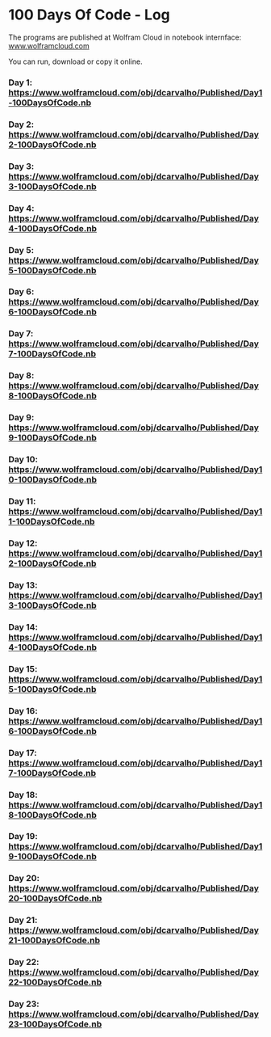 # 100 Days Of Code - Log

The programs are published at Wolfram Cloud in notebook internface: www.wolframcloud.com

You can run, download or copy it online.

### Day 1: https://www.wolframcloud.com/obj/dcarvalho/Published/Day1-100DaysOfCode.nb
### Day 2: https://www.wolframcloud.com/obj/dcarvalho/Published/Day2-100DaysOfCode.nb
### Day 3: https://www.wolframcloud.com/obj/dcarvalho/Published/Day3-100DaysOfCode.nb
### Day 4: https://www.wolframcloud.com/obj/dcarvalho/Published/Day4-100DaysOfCode.nb
### Day 5: https://www.wolframcloud.com/obj/dcarvalho/Published/Day5-100DaysOfCode.nb
### Day 6: https://www.wolframcloud.com/obj/dcarvalho/Published/Day6-100DaysOfCode.nb
### Day 7: https://www.wolframcloud.com/obj/dcarvalho/Published/Day7-100DaysOfCode.nb
### Day 8: https://www.wolframcloud.com/obj/dcarvalho/Published/Day8-100DaysOfCode.nb
### Day 9: https://www.wolframcloud.com/obj/dcarvalho/Published/Day9-100DaysOfCode.nb
### Day 10: https://www.wolframcloud.com/obj/dcarvalho/Published/Day10-100DaysOfCode.nb
### Day 11: https://www.wolframcloud.com/obj/dcarvalho/Published/Day11-100DaysOfCode.nb
### Day 12: https://www.wolframcloud.com/obj/dcarvalho/Published/Day12-100DaysOfCode.nb
### Day 13: https://www.wolframcloud.com/obj/dcarvalho/Published/Day13-100DaysOfCode.nb
### Day 14: https://www.wolframcloud.com/obj/dcarvalho/Published/Day14-100DaysOfCode.nb
### Day 15: https://www.wolframcloud.com/obj/dcarvalho/Published/Day15-100DaysOfCode.nb
### Day 16: https://www.wolframcloud.com/obj/dcarvalho/Published/Day16-100DaysOfCode.nb
### Day 17: https://www.wolframcloud.com/obj/dcarvalho/Published/Day17-100DaysOfCode.nb
### Day 18: https://www.wolframcloud.com/obj/dcarvalho/Published/Day18-100DaysOfCode.nb
### Day 19: https://www.wolframcloud.com/obj/dcarvalho/Published/Day19-100DaysOfCode.nb
### Day 20: https://www.wolframcloud.com/obj/dcarvalho/Published/Day20-100DaysOfCode.nb
### Day 21: https://www.wolframcloud.com/obj/dcarvalho/Published/Day21-100DaysOfCode.nb
### Day 22: https://www.wolframcloud.com/obj/dcarvalho/Published/Day22-100DaysOfCode.nb
### Day 23: https://www.wolframcloud.com/obj/dcarvalho/Published/Day23-100DaysOfCode.nb



<!--

##### (delete me or comment me out)

**Today's Progress**: Fixed CSS, worked on canvas functionality for the app.

**Thoughts:** I really struggled with CSS, but, overall, I feel like I am slowly getting better at it. Canvas is still new for me, but I managed to figure out some basic functionality.

**Link to work:** [Calculator App](http://www.example.com)

### Day 0: February 30, 2016 (Example 2)
##### (delete me or comment me out)

**Today's Progress**: Fixed CSS, worked on canvas functionality for the app.

**Thoughts**: I really struggled with CSS, but, overall, I feel like I am slowly getting better at it. Canvas is still new for me, but I managed to figure out some basic functionality.

**Link(s) to work**: [Calculator App](http://www.example.com)


### Day 1: June 27, Monday

**Today's Progress**: I've gone through many exercises on FreeCodeCamp.

**Thoughts** I've recently started coding, and it's a great feeling when I finally solve an algorithm challenge after a lot of attempts and hours spent.

**Link(s) to work**
1. [Find the Longest Word in a String](https://www.freecodecamp.com/challenges/find-the-longest-word-in-a-string)
2. [Title Case a Sentence](https://www.freecodecamp.com/challenges/title-case-a-sentence)

-->
